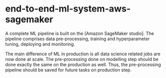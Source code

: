 # end-to-end-ml-system-aws-sagemaker

A complete ML pipeline is built on the [Amazon SageMaker studio]. 
The pipeline comprises data pre-processing, training and hyperparameter
tuning, deploying and monitoring.

The main difference of ML in production is all data science related jobs are
now done at scale. The pre-processing done on modelling step should be done
exactly the same on the production as well. Thus, the pre-processing pipeline
should be saved for future tasks on production step.
